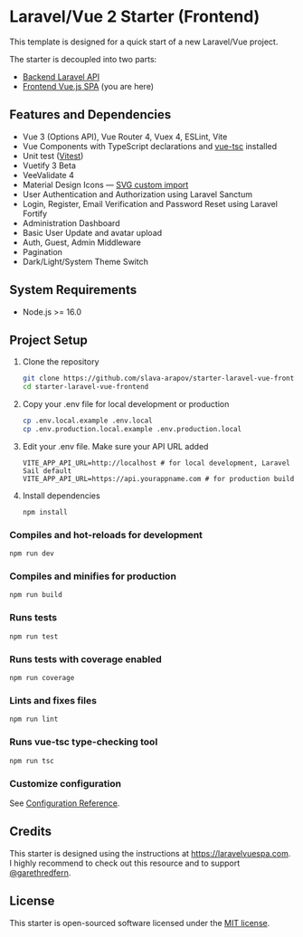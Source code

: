 # Laravel/Vue 2 Starter (Frontend)
This template is designed for a quick start of a new Laravel/Vue project.

The starter is decoupled into two parts:

-  [Backend Laravel API](https://github.com/slava-arapov/starter-laravel-vue-backend/)
-  [Frontend Vue.js SPA](https://github.com/slava-arapov/starter-laravel-vue-frontend/) (you are here)

## Features and Dependencies
* Vue 3 (Options API), Vue Router 4, Vuex 4, ESLint, Vite
* Vue Components with TypeScript declarations and [vue-tsc](https://github.com/johnsoncodehk/volar/tree/master/vue-language-tools/vue-tsc) installed
* Unit test ([Vitest](https://vitest.dev))
* Vuetify 3 Beta
* VeeValidate 4
* Material Design Icons — [SVG custom import](https://vuetifyjs.com/en/features/icon-fonts/#material-design-icons-js-svg)
* User Authentication and Authorization using Laravel Sanctum 
* Login, Register, Email Verification and Password Reset using Laravel Fortify
* Administration Dashboard
* Basic User Update and avatar upload
* Auth, Guest, Admin Middleware
* Pagination
* Dark/Light/System Theme Switch

## System Requirements
* Node.js >= 16.0

## Project Setup
1. Clone the repository
   ``` bash
   git clone https://github.com/slava-arapov/starter-laravel-vue-frontend.git
   cd starter-laravel-vue-frontend
   ```
   
2. Copy your .env file for local development or production
   ``` bash
   cp .env.local.example .env.local
   cp .env.production.local.example .env.production.local
   ```
   
3. Edit your .env file. Make sure your API URL added
   ``` dotenv
   VITE_APP_API_URL=http://localhost # for local development, Laravel Sail default
   VITE_APP_API_URL=https://api.yourappname.com # for production build
   ```

4. Install dependencies
   ``` shell
   npm install
   ```

### Compiles and hot-reloads for development
```
npm run dev
```

### Compiles and minifies for production
```
npm run build
```

### Runs tests
```
npm run test
```

### Runs tests with coverage enabled
```
npm run coverage
```

### Lints and fixes files
```
npm run lint
```

### Runs vue-tsc type-checking tool
```
npm run tsc
```

### Customize configuration
See [Configuration Reference](https://cli.vuejs.org/config/).

## Credits
This starter is designed using the instructions at https://laravelvuespa.com. I highly recommend to check out this resource and to support [@garethredfern](https://github.com/garethredfern).

## License
This starter is open-sourced software licensed under the [MIT license](LICENSE).
